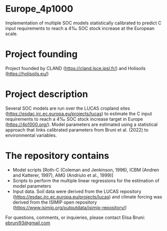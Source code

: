 # Europe_4p1000
Implementation of multiple SOC models statistically calibrated to predict C input requirements to reach a 4‰ SOC stock increase at the European scale.
# Project founding
Project founded by CLAND (https://cland.lsce.ipsl.fr/) and Holisoils (https://holisoils.eu/)
# Project description
Several SOC models are run over the LUCAS cropland sites (https://esdac.jrc.ec.europa.eu/projects/lucas) to estimate the C input requirements to reach a 4‰ SOC stock increase target in Europe (https://4p1000.org/).
Model parameters are estimated using a statistical approach that links calibrated parameters from Bruni et al. (2022) to environmental variables.
# The repository contains
- Model scripts [Roth-C (Coleman and Jenkinson, 1996), ICBM (Andren and Katterer, 1997), AMG (Andriulo et al., 1999)]
- Scripts to perform the multiple linear regressions for the estimation of model parameters
- Input data. Soil data were derived from the LUCAS repository (https://esdac.jrc.ec.europa.eu/projects/lucas) and climate forcing was derived from the ISIMIP open repository (https://www.isimip.org/outputdata/isimip-repository/)

For questions, comments, or inquieries, please contact Elisa Bruni: ebruni93@gmail.com

